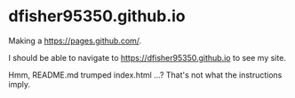 # dfisher95350.github.io

Making a https://pages.github.com/.

I should be able to navigate to https://dfisher95350.github.io to see my site.

Hmm, README.md trumped index.html ...? That's not what the instructions imply.

